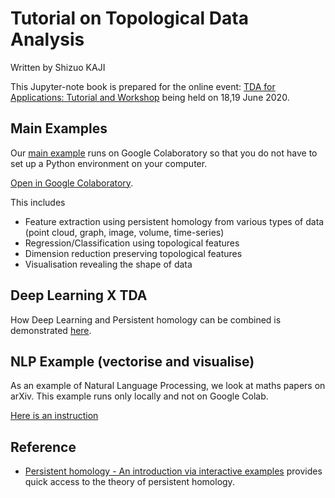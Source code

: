 # Tutorial on Topological Data Analysis
Written by Shizuo KAJI

This Jupyter-note book is prepared for the online event:
[TDA for Applications: Tutorial and Workshop](https://sites.google.com/view/tda-application-tutorial/)
being held on 18,19 June 2020.

## Main Examples
Our [main example](TopologicalDataAnalysisWithPython.ipynb) runs on Google Colaboratory so that you do not have to set up a Python environment on your computer.

[Open in Google Colaboratory](https://colab.research.google.com/github/shizuo-kaji/TutorialTopologicalDataAnalysis/blob/master/TopologicalDataAnalysisWithPython.ipynb).

This includes
- Feature extraction using persistent homology from various types of data (point cloud, graph, image, volume, time-series)
- Regression/Classification using topological features
- Dimension reduction preserving topological features
- Visualisation revealing the shape of data

## Deep Learning X TDA
How Deep Learning and Persistent homology can be combined is demonstrated [here](https://github.com/shizuo-kaji/HomologyCNN).

## NLP Example (vectorise and visualise)
As an example of Natural Language Processing, we look at maths papers on arXiv.
This example runs only locally and not on Google Colab.

[Here is an instruction](NLP_example.md)

## Reference

- [Persistent homology - An introduction via interactive examples](https://iuricichf.github.io/ICT/index.html) provides quick access to the theory of persistent homology.

